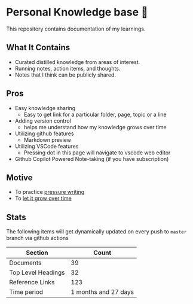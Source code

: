 # Personal Knowledge base 🧠
This repository contains documentation of my learnings.

## What It Contains
- Curated distilled knowledge from areas of interest.
- Running notes, action items, and thoughts.
- Notes that I think can be publicly shared.

## Pros
- Easy knowledge sharing
    - Easy to get link for a particular folder, page, topic or a line
- Adding version control
    - helps me understand how my knowledge grows over time
- Utilizing github features
    - Markdown preview
- Utilizing VSCode features
    - Pressing dot in this page will navigate to vscode web editor
- Github Copilot Powered Note-taking (if you have subscription)

## Motive
- To practice [pressure writing](https://www.youtube.com/shorts/o8sBS0th8xQ)
- To [let it grow over time](https://youtu.be/DMlgzTUT5E0?si=Po-O2G2vAEvfi1YU)

## Stats
The following items will get dynamically updated on every push to `master` branch via github actions

| Section          | Count            |
|------------------|------------------|
| Documents        | 39 |
| Top Level Headings           | 32    |
| Reference Links  | 123 |
| Time period   | 1 months and 27 days|

